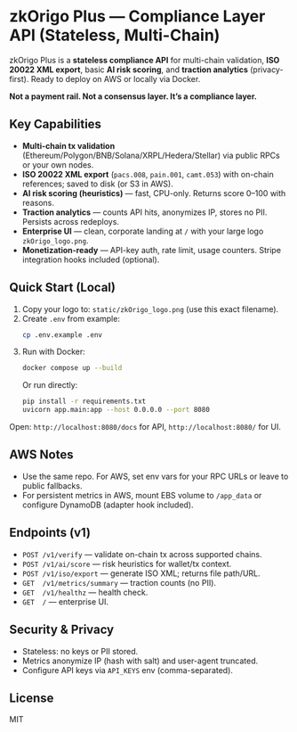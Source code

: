 
# zkOrigo Plus — Compliance Layer API (Stateless, Multi-Chain)

zkOrigo Plus is a **stateless compliance API** for multi-chain validation, **ISO 20022 XML export**,
basic **AI risk scoring**, and **traction analytics** (privacy-first). Ready to deploy on AWS or locally via Docker.

**Not a payment rail. Not a consensus layer. It’s a compliance layer.**

## Key Capabilities
- **Multi-chain tx validation** (Ethereum/Polygon/BNB/Solana/XRPL/Hedera/Stellar) via public RPCs or your own nodes.
- **ISO 20022 XML export** (`pacs.008`, `pain.001`, `camt.053`) with on-chain references; saved to disk (or S3 in AWS).
- **AI risk scoring (heuristics)** — fast, CPU-only. Returns score 0–100 with reasons.
- **Traction analytics** — counts API hits, anonymizes IP, stores no PII. Persists across redeploys.
- **Enterprise UI** — clean, corporate landing at `/` with your large logo `zkOrigo_logo.png`.
- **Monetization-ready** — API-key auth, rate limit, usage counters. Stripe integration hooks included (optional).

## Quick Start (Local)
1. Copy your logo to: `static/zkOrigo_logo.png` (use this exact filename).
2. Create `.env` from example:
   ```bash
   cp .env.example .env
   ```
3. Run with Docker:
   ```bash
   docker compose up --build
   ```
   Or run directly:
   ```bash
   pip install -r requirements.txt
   uvicorn app.main:app --host 0.0.0.0 --port 8080
   ```

Open: `http://localhost:8080/docs` for API, `http://localhost:8080/` for UI.

## AWS Notes
- Use the same repo. For AWS, set env vars for your RPC URLs or leave to public fallbacks.
- For persistent metrics in AWS, mount EBS volume to `/app_data` or configure DynamoDB (adapter hook included).

## Endpoints (v1)
- `POST /v1/verify` — validate on-chain tx across supported chains.
- `POST /v1/ai/score` — risk heuristics for wallet/tx context.
- `POST /v1/iso/export` — generate ISO XML; returns file path/URL.
- `GET  /v1/metrics/summary` — traction counts (no PII).
- `GET  /v1/healthz` — health check.
- `GET  /` — enterprise UI.

## Security & Privacy
- Stateless: no keys or PII stored.
- Metrics anonymize IP (hash with salt) and user-agent truncated.
- Configure API keys via `API_KEYS` env (comma-separated).

## License
MIT
